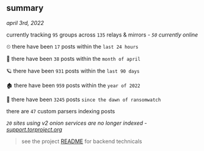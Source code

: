 
## summary
_april 3rd, 2022_

currently tracking `95` groups across `135` relays & mirrors - _`50` currently online_

⏲ there have been `17` posts within the `last 24 hours`

🦈 there have been `38` posts within the `month of april`

🪐 there have been `931` posts within the `last 90 days`

🏚 there have been `959` posts within the `year of 2022`

🦕 there have been `3245` posts `since the dawn of ransomwatch`

there are `47` custom parsers indexing posts

_`20` sites using v2 onion services are no longer indexed - [support.torproject.org](https://support.torproject.org/onionservices/v2-deprecation/)_

> see the project [README](https://github.com/thetanz/ransomwatch#ransomwatch--) for backend technicals
